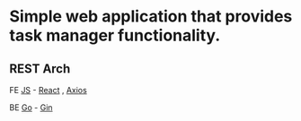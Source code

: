 # Simple web application that provides task manager functionality.

## REST Arch

FE [JS](https://www.javascript.com/) - [React](https://reactjs.org/) , [Axios](https://axios-http.com/)

BE [Go](https://go.dev/) - [Gin](https://github.com/gin-gonic/gin)

